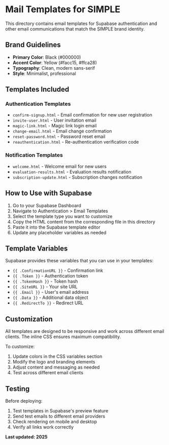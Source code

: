# Mail Templates for SIMPLE

This directory contains email templates for Supabase authentication and other email communications that match the SIMPLE brand identity.

## Brand Guidelines

- **Primary Color**: Black (#000000)
- **Accent Color**: Yellow (#facc15, #ffca28)
- **Typography**: Clean, modern sans-serif
- **Style**: Minimalist, professional

## Templates Included

### Authentication Templates

- `confirm-signup.html` - Email confirmation for new user registration
- `invite-user.html` - User invitation email
- `magic-link.html` - Magic link login email
- `change-email.html` - Email change confirmation
- `reset-password.html` - Password reset email
- `reauthentication.html` - Re-authentication verification code

### Notification Templates

- `welcome.html` - Welcome email for new users
- `evaluation-results.html` - Evaluation results notification
- `subscription-update.html` - Subscription changes notification

## How to Use with Supabase

1. Go to your Supabase Dashboard
2. Navigate to Authentication > Email Templates
3. Select the template type you want to customize
4. Copy the HTML content from the corresponding file in this directory
5. Paste it into the Supabase template editor
6. Update any placeholder variables as needed

## Template Variables

Supabase provides these variables that you can use in your templates:

- `{{ .ConfirmationURL }}` - Confirmation link
- `{{ .Token }}` - Authentication token
- `{{ .TokenHash }}` - Token hash
- `{{ .SiteURL }}` - Your site URL
- `{{ .Email }}` - User's email address
- `{{ .Data }}` - Additional data object
- `{{ .RedirectTo }}` - Redirect URL

## Customization

All templates are designed to be responsive and work across different email clients. The inline CSS ensures maximum compatibility.

To customize:

1. Update colors in the CSS variables section
2. Modify the logo and branding elements
3. Adjust content and messaging as needed
4. Test across different email clients

## Testing

Before deploying:

1. Test templates in Supabase's preview feature
2. Send test emails to different email providers
3. Check rendering on mobile and desktop
4. Verify all links work correctly

**Last updated: 2025**
